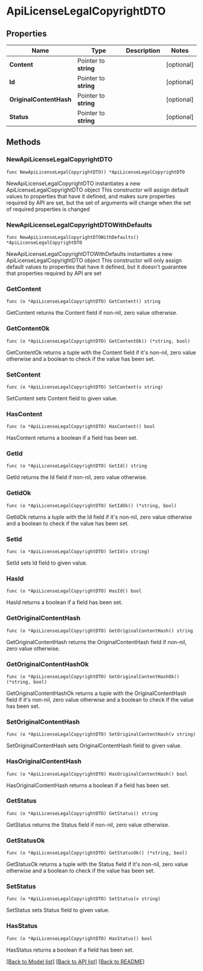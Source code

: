 # ApiLicenseLegalCopyrightDTO

## Properties

Name | Type | Description | Notes
------------ | ------------- | ------------- | -------------
**Content** | Pointer to **string** |  | [optional] 
**Id** | Pointer to **string** |  | [optional] 
**OriginalContentHash** | Pointer to **string** |  | [optional] 
**Status** | Pointer to **string** |  | [optional] 

## Methods

### NewApiLicenseLegalCopyrightDTO

`func NewApiLicenseLegalCopyrightDTO() *ApiLicenseLegalCopyrightDTO`

NewApiLicenseLegalCopyrightDTO instantiates a new ApiLicenseLegalCopyrightDTO object
This constructor will assign default values to properties that have it defined,
and makes sure properties required by API are set, but the set of arguments
will change when the set of required properties is changed

### NewApiLicenseLegalCopyrightDTOWithDefaults

`func NewApiLicenseLegalCopyrightDTOWithDefaults() *ApiLicenseLegalCopyrightDTO`

NewApiLicenseLegalCopyrightDTOWithDefaults instantiates a new ApiLicenseLegalCopyrightDTO object
This constructor will only assign default values to properties that have it defined,
but it doesn't guarantee that properties required by API are set

### GetContent

`func (o *ApiLicenseLegalCopyrightDTO) GetContent() string`

GetContent returns the Content field if non-nil, zero value otherwise.

### GetContentOk

`func (o *ApiLicenseLegalCopyrightDTO) GetContentOk() (*string, bool)`

GetContentOk returns a tuple with the Content field if it's non-nil, zero value otherwise
and a boolean to check if the value has been set.

### SetContent

`func (o *ApiLicenseLegalCopyrightDTO) SetContent(v string)`

SetContent sets Content field to given value.

### HasContent

`func (o *ApiLicenseLegalCopyrightDTO) HasContent() bool`

HasContent returns a boolean if a field has been set.

### GetId

`func (o *ApiLicenseLegalCopyrightDTO) GetId() string`

GetId returns the Id field if non-nil, zero value otherwise.

### GetIdOk

`func (o *ApiLicenseLegalCopyrightDTO) GetIdOk() (*string, bool)`

GetIdOk returns a tuple with the Id field if it's non-nil, zero value otherwise
and a boolean to check if the value has been set.

### SetId

`func (o *ApiLicenseLegalCopyrightDTO) SetId(v string)`

SetId sets Id field to given value.

### HasId

`func (o *ApiLicenseLegalCopyrightDTO) HasId() bool`

HasId returns a boolean if a field has been set.

### GetOriginalContentHash

`func (o *ApiLicenseLegalCopyrightDTO) GetOriginalContentHash() string`

GetOriginalContentHash returns the OriginalContentHash field if non-nil, zero value otherwise.

### GetOriginalContentHashOk

`func (o *ApiLicenseLegalCopyrightDTO) GetOriginalContentHashOk() (*string, bool)`

GetOriginalContentHashOk returns a tuple with the OriginalContentHash field if it's non-nil, zero value otherwise
and a boolean to check if the value has been set.

### SetOriginalContentHash

`func (o *ApiLicenseLegalCopyrightDTO) SetOriginalContentHash(v string)`

SetOriginalContentHash sets OriginalContentHash field to given value.

### HasOriginalContentHash

`func (o *ApiLicenseLegalCopyrightDTO) HasOriginalContentHash() bool`

HasOriginalContentHash returns a boolean if a field has been set.

### GetStatus

`func (o *ApiLicenseLegalCopyrightDTO) GetStatus() string`

GetStatus returns the Status field if non-nil, zero value otherwise.

### GetStatusOk

`func (o *ApiLicenseLegalCopyrightDTO) GetStatusOk() (*string, bool)`

GetStatusOk returns a tuple with the Status field if it's non-nil, zero value otherwise
and a boolean to check if the value has been set.

### SetStatus

`func (o *ApiLicenseLegalCopyrightDTO) SetStatus(v string)`

SetStatus sets Status field to given value.

### HasStatus

`func (o *ApiLicenseLegalCopyrightDTO) HasStatus() bool`

HasStatus returns a boolean if a field has been set.


[[Back to Model list]](../README.md#documentation-for-models) [[Back to API list]](../README.md#documentation-for-api-endpoints) [[Back to README]](../README.md)


